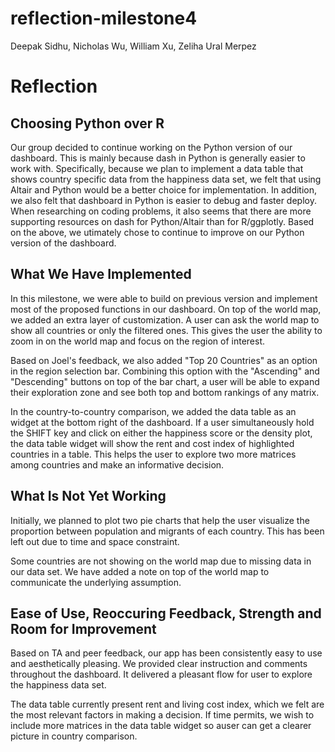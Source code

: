 reflection-milestone4
================
Deepak Sidhu, Nicholas Wu, William Xu, Zeliha Ural Merpez

# Reflection

## Choosing Python over R

Our group decided to continue working on the Python version of our dashboard. 
This is mainly because dash in Python is generally easier to work with. 
Specifically, because we plan to implement a data table that shows country 
specific data from the happiness data set, we felt that using Altair and Python 
would be a better choice for implementation. In addition, we also felt that 
dashboard in Python is easier to debug and faster deploy. When researching on 
coding problems, it also seems that there are more supporting resources on dash 
for Python/Altair than for R/ggplotly. Based on the above, we utimately chose to 
continue to improve on our Python version of the dashboard. 

## What We Have Implemented

In this milestone, we were able to build on previous version and implement most 
of the proposed functions in our dashboard. On top of the world map, we added an
extra layer of customization. A user can ask the world map to show all countries
or only the filtered ones. This gives the user the ability to zoom in on 
the world map and focus on the region of interest. 

Based on Joel's feedback, we also added "Top 20 Countries" as an option in the 
region selection bar. Combining this option with the "Ascending" and 
"Descending" buttons on top of the bar chart, a user will be able to expand 
their exploration zone and see both top and bottom rankings of any matrix. 

In the country-to-country comparison, we added the data table as an widget at 
the bottom right of the dashboard. If a user simultaneously hold the SHIFT key
and click on either the happiness score or the density plot, the data table 
widget will show the rent and cost index of highlighted countries in a table. 
This helps the user to explore two more matrices among countries and 
make an informative decision. 


## What Is Not Yet Working

Initially, we planned to plot two pie charts that help the user visualize the 
proportion between population and migrants of each country. This has been left 
out due to time and space constraint. 

Some countries are not showing on the world map due to missing data in our data 
set. We have added a note on top of the world map to communicate the underlying 
assumption. 

## Ease of Use, Reoccuring Feedback, Strength and Room for Improvement

Based on TA and peer feedback, our app has been consistently easy to use and 
aesthetically pleasing. We provided clear instruction and comments throughout 
the dashboard. It delivered a pleasant flow for user to explore the happiness 
data set.

The data table currently present rent and living cost index, which we felt are 
the most relevant factors in making a decision. If time permits, we wish to 
include more matrices in the data table widget so auser can get a clearer 
picture in country comparison. 



